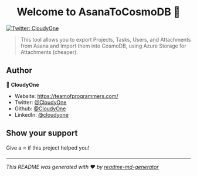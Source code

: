<h1 align="center">Welcome to AsanaToCosmoDB 👋</h1>
<p>
  <a href="https://twitter.com/CloudyOne" target="_blank">
    <img alt="Twitter: CloudyOne" src="https://img.shields.io/twitter/follow/CloudyOne.svg?style=social" />
  </a>
</p>

> This tool allows you to export Projects, Tasks, Users, and Attachments from Asana and Import them into CosmoDB, using Azure Storage for Attachments (cheaper).

## Author

👤 **CloudyOne**

* Website: https://teamofprogrammers.com/
* Twitter: [@CloudyOne](https://twitter.com/CloudyOne)
* Github: [@CloudyOne](https://github.com/CloudyOne)
* LinkedIn: [@cloudyone](https://linkedin.com/in/cloudyone)

## Show your support

Give a ⭐️ if this project helped you!

***
_This README was generated with ❤️ by [readme-md-generator](https://github.com/kefranabg/readme-md-generator)_